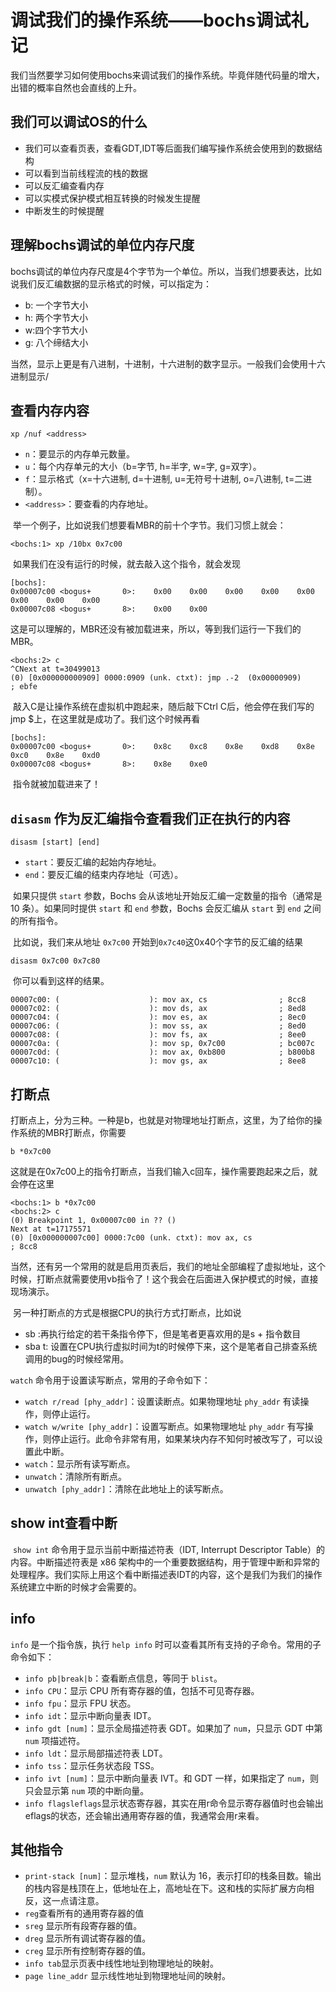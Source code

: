 # 调试我们的操作系统——bochs调试礼记

我们当然要学习如何使用bochs来调试我们的操作系统。毕竟伴随代码量的增大，出错的概率自然也会直线的上升。

## 我们可以调试OS的什么

- 我们可以查看页表，查看GDT,IDT等后面我们编写操作系统会使用到的数据结构
- 可以看到当前线程流的栈的数据
- 可以反汇编查看内存
- 可以实模式保护模式相互转换的时候发生提醒
- 中断发生的时候提醒

## 理解bochs调试的单位内存尺度

​	bochs调试的单位内存尺度是4个字节为一个单位。所以，当我们想要表达，比如说我们反汇编数据的显示格式的时候，可以指定为：

- b: 一个字节大小
- h: 两个字节大小
- w:四个字节大小
- g: 八个缔结大小

​	当然，显示上更是有八进制，十进制，十六进制的数字显示。一般我们会使用十六进制显示/

## 查看内存内容

```
xp /nuf <address>
```

- `n`：要显示的内存单元数量。
- `u`：每个内存单元的大小（b=字节, h=半字, w=字, g=双字）。
- `f`：显示格式（x=十六进制, d=十进制, u=无符号十进制, o=八进制, t=二进制）。
- `<address>`：要查看的内存地址。

​	举一个例子，比如说我们想要看MBR的前十个字节。我们习惯上就会：

```
<bochs:1> xp /10bx 0x7c00
```

​	如果我们在没有运行的时候，就去敲入这个指令，就会发现

```
[bochs]:
0x00007c00 <bogus+       0>:    0x00    0x00    0x00    0x00    0x00    0x00    0x00    0x00
0x00007c08 <bogus+       8>:    0x00    0x00
```

​	这是可以理解的，MBR还没有被加载进来，所以，等到我们运行一下我们的MBR。

```
<bochs:2> c
^CNext at t=30499013
(0) [0x000000000909] 0000:0909 (unk. ctxt): jmp .-2  (0x00000909)     ; ebfe
```

​	敲入C是让操作系统在虚拟机中跑起来，随后敲下Ctrl C后，他会停在我们写的jmp $上，在这里就是成功了。我们这个时候再看

```
[bochs]:
0x00007c00 <bogus+       0>:    0x8c    0xc8    0x8e    0xd8    0x8e    0xc0    0x8e    0xd0
0x00007c08 <bogus+       8>:    0x8e    0xe0
```

​	指令就被加载进来了！

## `disasm` 作为反汇编指令查看我们正在执行的内容

```
disasm [start] [end]
```

- `start`：要反汇编的起始内存地址。
- `end`：要反汇编的结束内存地址（可选）。

​	如果只提供 `start` 参数，Bochs 会从该地址开始反汇编一定数量的指令（通常是 10 条）。如果同时提供 `start` 和 `end` 参数，Bochs 会反汇编从 `start` 到 `end` 之间的所有指令。

​	比如说，我们来从地址 `0x7c00` 开始到`0x7c40`这0x40个字节的反汇编的结果

```
disasm 0x7c00 0x7c80
```

​	你可以看到这样的结果。

```
00007c00: (                    ): mov ax, cs                ; 8cc8
00007c02: (                    ): mov ds, ax                ; 8ed8
00007c04: (                    ): mov es, ax                ; 8ec0
00007c06: (                    ): mov ss, ax                ; 8ed0
00007c08: (                    ): mov fs, ax                ; 8ee0
00007c0a: (                    ): mov sp, 0x7c00            ; bc007c
00007c0d: (                    ): mov ax, 0xb800            ; b800b8
00007c10: (                    ): mov gs, ax                ; 8ee8
```

## 打断点

​	打断点上，分为三种。一种是b，也就是对物理地址打断点，这里，为了给你的操作系统的MBR打断点，你需要

```
b *0x7c00
```

​	这就是在0x7c00上的指令打断点，当我们输入c回车，操作需要跑起来之后，就会停在这里

```
<bochs:1> b *0x7c00
<bochs:2> c
(0) Breakpoint 1, 0x00007c00 in ?? ()
Next at t=17175571
(0) [0x000000007c00] 0000:7c00 (unk. ctxt): mov ax, cs                ; 8cc8
```

​	当然，还有另一个常用的就是启用页表后，我们的地址全部编程了虚拟地址，这个时候，打断点就需要使用vb指令了！这个我会在后面进入保护模式的时候，直接现场演示。

​	另一种打断点的方式是根据CPU的执行方式打断点，比如说

- sb :再执行给定的若干条指令停下，但是笔者更喜欢用的是s + 指令数目
- sba t: 设置在CPU执行虚拟时间为t的时候停下来，这个是笔者自己排查系统调用的bug的时候经常用。

`watch` 命令用于设置读写断点，常用的子命令如下：

- `watch r/read [phy_addr]`：设置读断点。如果物理地址 `phy_addr` 有读操作，则停止运行。
- `watch w/write [phy_addr]`：设置写断点。如果物理地址 `phy_addr` 有写操作，则停止运行。此命令非常有用，如果某块内存不知何时被改写了，可以设置此中断。
- `watch`：显示所有读写断点。
- `unwatch`：清除所有断点。
- `unwatch [phy_addr]`：清除在此地址上的读写断点。

## show int查看中断

​	`show int` 命令用于显示当前中断描述符表（IDT, Interrupt Descriptor Table）的内容。中断描述符表是 x86 架构中的一个重要数据结构，用于管理中断和异常的处理程序。我们实际上用这个看中断描述表IDT的内容，这个是我们为我们的操作系统建立中断的时候才会需要的。

## info

`info` 是一个指令族，执行 `help info` 时可以查看其所有支持的子命令。常用的子命令如下：

- `info pb|break|b`：查看断点信息，等同于 `blist`。
- `info CPU`：显示 CPU 所有寄存器的值，包括不可见寄存器。
- `info fpu`：显示 FPU 状态。
- `info idt`：显示中断向量表 IDT。
- `info gdt [num]`：显示全局描述符表 GDT。如果加了 `num`，只显示 GDT 中第 `num` 项描述符。
- `info ldt`：显示局部描述符表 LDT。
- `info tss`：显示任务状态段 TSS。
- `info ivt [num]`：显示中断向量表 IVT。和 GDT 一样，如果指定了 `num`，则只会显示第 `num` 项的中断向量。
- `info flagsleflags`显示状态寄存器，其实在用r命令显示寄存器值时也会输出eflags的状态，还会输出通用寄存器的值，我通常会用r来看。

## 其他指令

- `print-stack [num]`：显示堆栈，`num` 默认为 16，表示打印的栈条目数。输出的栈内容是栈顶在上，低地址在上，高地址在下。这和栈的实际扩展方向相反，这一点请注意。
- `reg`查看所有的通用寄存器的值
- `sreg` 显示所有段寄存器的值。
- `dreg` 显示所有调试寄存器的值。
- `creg` 显示所有控制寄存器的值。
- `info tab`显示页表中线性地址到物理地址的映射。
- `page line_addr` 显示线性地址到物理地址间的映射。

